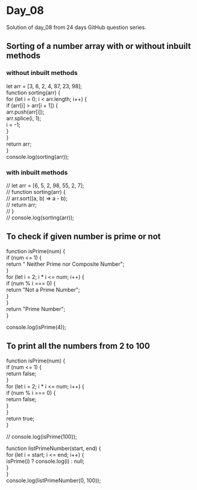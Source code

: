 # Day_08  
Solution of day_08 from 24 days GitHub question series.  
  
  
## Sorting of a number array with or without inbuilt methods  
   
### without inbuilt methods  
let arr = [3, 6, 2, 4, 87, 23, 98];  
function sorting(arr) {  
  for (let i = 0; i < arr.length; i++) {  
    if (arr[i] > arr[i + 1]) {  
      arr.push(arr[i]);  
      arr.splice(i, 1);  
      i = -1;  
    }  
  }  
  return arr;  
}  
console.log(sorting(arr));  
  
### with inbuilt methods  
// let arr = [6, 5, 2, 98, 55, 2, 7];  
// function sorting(arr) {  
//   arr.sort((a, b) => a - b);  
//   return arr;  
// }  
// console.log(sorting(arr));  


  
## To check if given number is prime or not  
  
function isPrime(num) {  
  if (num <= 1) {  
    return " Neither Prime nor Composite Number";  
  }  
  for (let i = 2; i * i <= num; i++) {  
    if (num % i === 0) {  
      return "Not a Prime Number";  
    }  
  }  
  return "Prime Number";  
}  
  
console.log(isPrime(4));  



## To print all the numbers from 2 to 100  
  
function isPrime(num) {  
  if (num <= 1) {  
    return false;  
  }  
  for (let i = 2; i * i <= num; i++) {  
    if (num % i === 0) {  
      return false;  
    }  
  }   
  return true;  
}  
  
// console.log(isPrime(100));  
  
function listPrimeNumber(start, end) {  
  for (let i = start; i <= end; i++) {  
    isPrime(i) ? console.log(i) : null;  
  }  
}  
console.log(listPrimeNumber(0, 100));  





